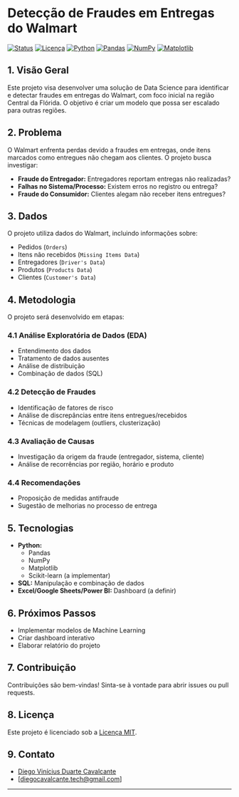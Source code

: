 # Detecção de Fraudes em Entregas do Walmart

[![Status](https://img.shields.io/badge/Status-Em%20Desenvolvimento-yellow)](https://github.com/seu_usuario/seu_repositorio)
[![Licença](https://img.shields.io/badge/Licen%C3%A7a-MIT-green)](https://github.com/seu_usuario/seu_repositorio/blob/main/LICENSE)
[![Python](https://img.shields.io/badge/Python-3.9-blue)](https://www.python.org/)
[![Pandas](https://img.shields.io/badge/Pandas-%23152C5B.svg?style=for-the-badge&logo=pandas&logoColor=white)](https://pandas.pydata.org/)
[![NumPy](https://img.shields.io/badge/Numpy-%23013243.svg?style=for-the-badge&logo=numpy&logoColor=white)](https://numpy.org/)
[![Matplotlib](https://img.shields.io/badge/Matplotlib-%23F77B00.svg?style=for-the-badge&logo=Matplotlib&logoColor=white)](https://matplotlib.org/)

## 1. Visão Geral

Este projeto visa desenvolver uma solução de Data Science para identificar e detectar fraudes em entregas do Walmart, com foco inicial na região Central da Flórida. O objetivo é criar um modelo que possa ser escalado para outras regiões.

## 2. Problema

O Walmart enfrenta perdas devido a fraudes em entregas, onde itens marcados como entregues não chegam aos clientes. O projeto busca investigar:

* **Fraude do Entregador:** Entregadores reportam entregas não realizadas?
* **Falhas no Sistema/Processo:** Existem erros no registro ou entrega?
* **Fraude do Consumidor:** Clientes alegam não receber itens entregues?

## 3. Dados

O projeto utiliza dados do Walmart, incluindo informações sobre:

* Pedidos (`Orders`)
* Itens não recebidos (`Missing Items Data`)
* Entregadores (`Driver's Data`)
* Produtos (`Products Data`)
* Clientes (`Customer's Data`)

## 4. Metodologia

O projeto será desenvolvido em etapas:

### 4.1 Análise Exploratória de Dados (EDA)

* Entendimento dos dados
* Tratamento de dados ausentes
* Análise de distribuição
* Combinação de dados (SQL)

### 4.2 Detecção de Fraudes

* Identificação de fatores de risco
* Análise de discrepâncias entre itens entregues/recebidos
* Técnicas de modelagem (outliers, clusterização)

### 4.3 Avaliação de Causas

* Investigação da origem da fraude (entregador, sistema, cliente)
* Análise de recorrências por região, horário e produto

### 4.4 Recomendações

* Proposição de medidas antifraude
* Sugestão de melhorias no processo de entrega

## 5. Tecnologias

* **Python:**
    * Pandas
    * NumPy
    * Matplotlib
    * Scikit-learn (a implementar)
* **SQL:** Manipulação e combinação de dados
* **Excel/Google Sheets/Power BI:** Dashboard (a definir)

## 6. Próximos Passos

* Implementar modelos de Machine Learning
* Criar dashboard interativo
* Elaborar relatório do projeto

## 7. Contribuição

Contribuições são bem-vindas! Sinta-se à vontade para abrir issues ou pull requests.

## 8. Licença

Este projeto é licenciado sob a [Licença MIT](https://github.com/seu_usuario/seu_repositorio/blob/main/LICENSE).

## 9. Contato

* [Diego Vinícius Duarte Cavalcante](https://github.com/diegovinicius-dev)
* [diegocavalcante.tech@gmail.com]

---
